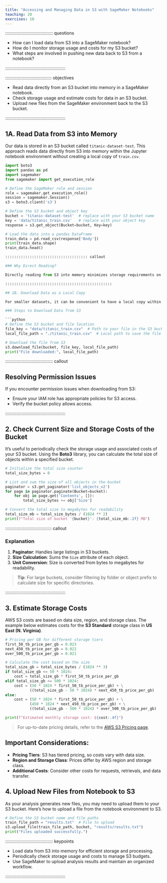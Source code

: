 ```yaml
---
title: "Accessing and Managing Data in S3 with SageMaker Notebooks"
teaching: 20
exercises: 10
---
```


:::::::::::::::::::::::::::::::::::::: questions 

- How can I load data from S3 into a SageMaker notebook?
- How do I monitor storage usage and costs for my S3 bucket?
- What steps are involved in pushing new data back to S3 from a notebook?

::::::::::::::::::::::::::::::::::::::::::::::::

::::::::::::::::::::::::::::::::::::: objectives

- Read data directly from an S3 bucket into memory in a SageMaker notebook.
- Check storage usage and estimate costs for data in an S3 bucket.
- Upload new files from the SageMaker environment back to the S3 bucket.

::::::::::::::::::::::::::::::::::::::::::::::::

## 1A. Read Data from S3 into Memory

Our data is stored in an S3 bucket called `titanic-dataset-test`. This approach reads data directly from S3 into memory within the Jupyter notebook environment without creating a local copy of `train.csv`.

```python
import boto3
import pandas as pd
import sagemaker
from sagemaker import get_execution_role

# Define the SageMaker role and session
role = sagemaker.get_execution_role()
session = sagemaker.Session()
s3 = boto3.client('s3')

# Define the S3 bucket and object key
bucket = 'titanic-dataset-test'  # replace with your S3 bucket name
key = 'data/titanic_train.csv'   # replace with your object key
response = s3.get_object(Bucket=bucket, Key=key)

# Load the data into a pandas DataFrame
train_data = pd.read_csv(response['Body'])
print(train_data.shape)
train_data.head()

::::::::::::::::::::::::::::::::::::: callout 

### Why Direct Reading?

Directly reading from S3 into memory minimizes storage requirements on the notebook instance and can handle large datasets without local storage limitations.

::::::::::::::::::::::::::::::::::::::::::::::::

## 1B. Download Data as a Local Copy

For smaller datasets, it can be convenient to have a local copy within the notebook’s environment. However, if your dataset is large (>1GB), consider skipping this step.

### Steps to Download Data from S3

```python
# Define the S3 bucket and file location
file_key = "data/titanic_train.csv"  # Path to your file in the S3 bucket
local_file_path = "./titanic_train.csv"  # Local path to save the file

# Download the file from S3
s3.download_file(bucket, file_key, local_file_path)
print("File downloaded:", local_file_path)
```

:::::::::::::::::::::::::::::::::::::: callout 

## Resolving Permission Issues

If you encounter permission issues when downloading from S3:
- Ensure your IAM role has appropriate policies for S3 access.
- Verify the bucket policy allows access.

::::::::::::::::::::::::::::::::::::::::::::::::

## 2. Check Current Size and Storage Costs of the Bucket

It’s useful to periodically check the storage usage and associated costs of your S3 bucket. Using the **Boto3** library, you can calculate the total size of objects within a specified bucket.

```python
# Initialize the total size counter
total_size_bytes = 0

# List and sum the size of all objects in the bucket
paginator = s3.get_paginator('list_objects_v2')
for page in paginator.paginate(Bucket=bucket):
    for obj in page.get('Contents', []):
        total_size_bytes += obj['Size']

# Convert the total size to megabytes for readability
total_size_mb = total_size_bytes / (1024 ** 2)
print(f"Total size of bucket '{bucket}': {total_size_mb:.2f} MB")
```

::::::::::::::::::::::::::::::::::::: callout 

### Explanation

1. **Paginator**: Handles large listings in S3 buckets.
2. **Size Calculation**: Sums the `Size` attribute of each object.
3. **Unit Conversion**: Size is converted from bytes to megabytes for readability.

> **Tip**: For large buckets, consider filtering by folder or object prefix to calculate size for specific directories.

::::::::::::::::::::::::::::::::::::::::::::::::

## 3. Estimate Storage Costs

AWS S3 costs are based on data size, region, and storage class. The example below estimates costs for the **S3 Standard** storage class in **US East (N. Virginia)**.

```python
# Pricing per GB for different storage tiers
first_50_tb_price_per_gb = 0.023
next_450_tb_price_per_gb = 0.022
over_500_tb_price_per_gb = 0.021

# Calculate the cost based on the size
total_size_gb = total_size_bytes / (1024 ** 3)
if total_size_gb <= 50 * 1024:
    cost = total_size_gb * first_50_tb_price_per_gb
elif total_size_gb <= 500 * 1024:
    cost = (50 * 1024 * first_50_tb_price_per_gb) + \
           ((total_size_gb - 50 * 1024) * next_450_tb_price_per_gb)
else:
    cost = (50 * 1024 * first_50_tb_price_per_gb) + \
           (450 * 1024 * next_450_tb_price_per_gb) + \
           ((total_size_gb - 500 * 1024) * over_500_tb_price_per_gb)

print(f"Estimated monthly storage cost: ${cost:.4f}")
```

> For up-to-date pricing details, refer to the [AWS S3 Pricing page](https://aws.amazon.com/s3/pricing/).

## Important Considerations:

- **Pricing Tiers**: S3 has tiered pricing, so costs vary with data size.
- **Region and Storage Class**: Prices differ by AWS region and storage class.
- **Additional Costs**: Consider other costs for requests, retrievals, and data transfer.

## 4. Upload New Files from Notebook to S3

As your analysis generates new files, you may need to upload them to your S3 bucket. Here’s how to upload a file from the notebook environment to S3.

```python
# Define the S3 bucket name and file paths
train_file_path = "results.txt"  # File to upload
s3.upload_file(train_file_path, bucket, "results/results.txt")
print("Files uploaded successfully.")
```

:::::::::::::::::::::::::::::::::::::: keypoints 

- Load data from S3 into memory for efficient storage and processing.
- Periodically check storage usage and costs to manage S3 budgets.
- Use SageMaker to upload analysis results and maintain an organized workflow.

::::::::::::::::::::::::::::::::::::::::::::::::
